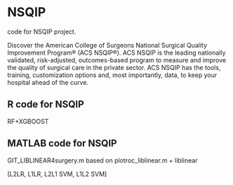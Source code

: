 # NSQIP
code for NSQIP project. 

Discover the American College of Surgeons National Surgical Quality Improvement Program® (ACS NSQIP®). ACS NSQIP is the leading nationally validated, risk-adjusted, outcomes-based program to measure and improve the quality of surgical care in the private sector. ACS NSQIP has the tools, training, customization options and, most importantly, data, to keep your hospital ahead of the curve.


## R code for NSQIP

RF+XGBOOST


##  MATLAB code for NSQIP 

GIT_LIBLINEAR4surgery.m based on plotroc_liblinear.m + liblinear

[L2LR, L1LR, L2L1 SVM, L1L2 SVM]
